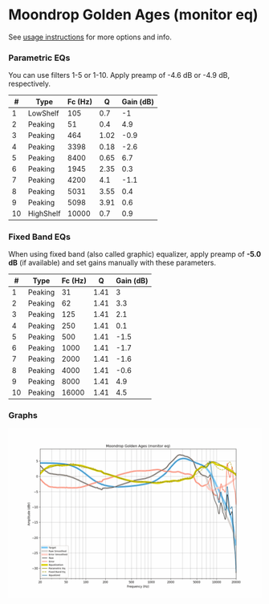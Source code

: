 # Moondrop Golden Ages (monitor eq)
See [usage instructions](https://github.com/jaakkopasanen/AutoEq#usage) for more options and info.

### Parametric EQs
You can use filters 1-5 or 1-10. Apply preamp of -4.6 dB or -4.9 dB, respectively.

|   # | Type      |   Fc (Hz) |    Q |   Gain (dB) |
|-----|-----------|-----------|------|-------------|
|   1 | LowShelf  |       105 | 0.7  |        -1   |
|   2 | Peaking   |        51 | 0.4  |         4.9 |
|   3 | Peaking   |       464 | 1.02 |        -0.9 |
|   4 | Peaking   |      3398 | 0.18 |        -2.6 |
|   5 | Peaking   |      8400 | 0.65 |         6.7 |
|   6 | Peaking   |      1945 | 2.35 |         0.3 |
|   7 | Peaking   |      4200 | 4.1  |        -1.1 |
|   8 | Peaking   |      5031 | 3.55 |         0.4 |
|   9 | Peaking   |      5098 | 3.91 |         0.6 |
|  10 | HighShelf |     10000 | 0.7  |         0.9 |

### Fixed Band EQs
When using fixed band (also called graphic) equalizer, apply preamp of **-5.0 dB** (if available) and set gains manually with these parameters.

|   # | Type    |   Fc (Hz) |    Q |   Gain (dB) |
|-----|---------|-----------|------|-------------|
|   1 | Peaking |        31 | 1.41 |         3   |
|   2 | Peaking |        62 | 1.41 |         3.3 |
|   3 | Peaking |       125 | 1.41 |         2.1 |
|   4 | Peaking |       250 | 1.41 |         0.1 |
|   5 | Peaking |       500 | 1.41 |        -1.5 |
|   6 | Peaking |      1000 | 1.41 |        -1.7 |
|   7 | Peaking |      2000 | 1.41 |        -1.6 |
|   8 | Peaking |      4000 | 1.41 |        -0.6 |
|   9 | Peaking |      8000 | 1.41 |         4.9 |
|  10 | Peaking |     16000 | 1.41 |         4.5 |

### Graphs
![](./Moondrop%20Golden%20Ages%20(monitor%20eq).png)
